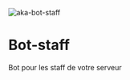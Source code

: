 ![aka-bot-staff](https://github.com/Akalpb/Bot-staff/assets/104687947/2fb79afb-2d01-4b1c-9cbb-71af0f5e76ed)
# Bot-staff
Bot pour les staff de votre serveur
